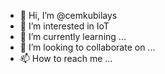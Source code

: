 - 👋 Hi, I’m @cemkubilays
- 👀 I’m interested in IoT
- 🌱 I’m currently learning ...
- 💞️ I’m looking to collaborate on ...
- 📫 How to reach me ...

<!---
cemkubilays/cemkubilays is a ✨ special ✨ repository because its `README.md` (this file) appears on your GitHub profile.
You can click the Preview link to take a look at your changes.
--->
